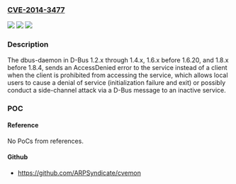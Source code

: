 ### [CVE-2014-3477](https://cve.mitre.org/cgi-bin/cvename.cgi?name=CVE-2014-3477)
![](https://img.shields.io/static/v1?label=Product&message=n%2Fa&color=blue)
![](https://img.shields.io/static/v1?label=Version&message=n%2Fa&color=blue)
![](https://img.shields.io/static/v1?label=Vulnerability&message=n%2Fa&color=brighgreen)

### Description

The dbus-daemon in D-Bus 1.2.x through 1.4.x, 1.6.x before 1.6.20, and 1.8.x before 1.8.4, sends an AccessDenied error to the service instead of a client when the client is prohibited from accessing the service, which allows local users to cause a denial of service (initialization failure and exit) or possibly conduct a side-channel attack via a D-Bus message to an inactive service.

### POC

#### Reference
No PoCs from references.

#### Github
- https://github.com/ARPSyndicate/cvemon

